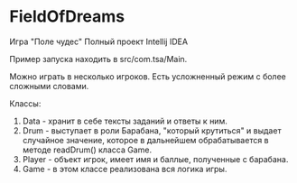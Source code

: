 # FieldOfDreams
Игра "Поле чудес"
Полный проект Intellij IDEA 

Пример запуска находить в src/com.tsa/Main.

Можно играть в несколько игроков. Есть усложненный режим с более сложными словами. 

Классы: 
  1. Data - хранит в себе тексты заданий и ответы к ним.
  2. Drum - выступает в роли Барабана, "который крутиться" и выдает случайное значение, 
    которое в дальнейшем обрабатывается в методе readDrum() класса Game.
  3. Player - объект игрок, имеет имя и баллые, полученные с барабана. 
  4. Game - в этом классе реализована вся логика игры.
